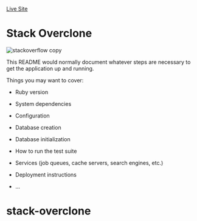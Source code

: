 [Live Site](https://stackoverclone.herokuapp.com/#/)

# Stack Overclone
![stackoverflow copy](https://user-images.githubusercontent.com/96442866/161405845-254ae01c-9a89-4d21-b92a-d77d7b85c4e5.png)



This README would normally document whatever steps are necessary to get the
application up and running.

Things you may want to cover:

* Ruby version

* System dependencies

* Configuration

* Database creation

* Database initialization

* How to run the test suite

* Services (job queues, cache servers, search engines, etc.)

* Deployment instructions

* ...
# stack-overclone
